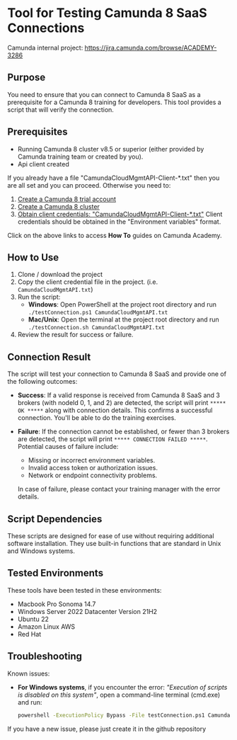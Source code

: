 # Tool for Testing Camunda 8 SaaS Connections

Camunda internal project: https://jira.camunda.com/browse/ACADEMY-3286

## Purpose

You need to ensure that you can connect to Camunda 8 SaaS as a prerequisite for a Camunda 8 training for developers.
This tool provides a script that will verify the connection.

## Prerequisites

- Running Camunda 8 cluster v8.5 or superior (either provided by Camunda training team or created by you).
- Api client created

If you already have a file "CamundaCloudMgmtAPI-Client-\*.txt" then you are all set and you can proceed.
Otherwise you need to:

1. [Create a Camunda 8 trial account](https://academy.camunda.com/c8-h2-create-account)
2. [Create a Camunda 8 cluster](https://academy.camunda.com/c8-h2-create-cluster)
3. [Obtain client credentials: "CamundaCloudMgmtAPI-Client-\*.txt"](https://academy.camunda.com/c8-h2-create-client-credentials)
   Client credentials should be obtained in the "Environment variables" format.

Click on the above links to access **How To** guides on Camunda Academy.

## How to Use

1. Clone / download the project
2. Copy the client credential file in the project. (i.e. `CamundaCloudMgmtAPI.txt`)
3. Run the script:
   - **Windows**: Open PowerShell at the project root directory and run `./testConnection.ps1 CamundaCloudMgmtAPI.txt `
   - **Mac/Unix**: Open the terminal at the project root directory and run `./testConnection.sh CamundaCloudMgmtAPI.txt`
4. Review the result for success or failure.

## Connection Result

The script will test your connection to Camunda 8 SaaS and provide one of the following outcomes:

- **Success**: If a valid response is received from Camunda 8 SaaS and 3 brokers (with nodeId 0, 1, and 2) are detected, the script will print `***** OK *****` along with connection details.
  This confirms a successful connection.
  You'll be able to do the training exercises.
- **Failure**: If the connection cannot be established, or fewer than 3 brokers are detected, the script will print `***** CONNECTION FAILED *****`.
  Potential causes of failure include:

  - Missing or incorrect environment variables.
  - Invalid access token or authorization issues.
  - Network or endpoint connectivity problems.

  In case of failure, please contact your training manager with the error details.

## Script Dependencies

These scripts are designed for ease of use without requiring additional software installation.
They use built-in functions that are standard in Unix and Windows systems.

## Tested Environments

These tools have been tested in these environments:

- Macbook Pro Sonoma 14.7
- Windows Server 2022 Datacenter Version 21H2
- Ubuntu 22
- Amazon Linux AWS
- Red Hat

## Troubleshooting

Known issues:

- **For Windows systems**, if you encounter the error: _"Execution of scripts is disabled on this system"_, open a command-line terminal (cmd.exe) and run:
  ```bash
  powershell -ExecutionPolicy Bypass -File testConnection.ps1 CamundaCloudMgmtAPI-Client.txt
  ```

If you have a new issue, please just create it in the github repository
